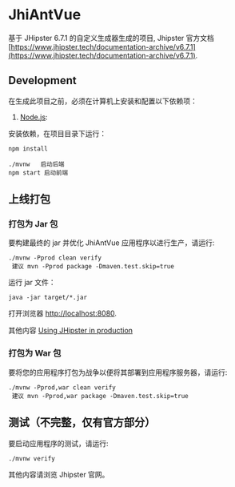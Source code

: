 # JhiAntVue

基于 JHipster 6.7.1 的自定义生成器生成的项目, Jhipster 官方文档 [https://www.jhipster.tech/documentation-archive/v6.7.1](https://www.jhipster.tech/documentation-archive/v6.7.1).

## Development

在生成此项目之前，必须在计算机上安装和配置以下依赖项：

1. [Node.js][]:

安装依赖，在项目目录下运行：

    npm install

    ./mvnw   启动后端
    npm start 启动前端

## 上线打包

### 打包为 Jar 包

要构建最终的 jar 并优化 JhiAntVue 应用程序以进行生产，请运行:

    ./mvnw -Pprod clean verify
     建议 mvn -Pprod package -Dmaven.test.skip=true

运行 jar 文件：

    java -jar target/*.jar

打开浏览器 [http://localhost:8080](http://localhost:8080).

其他内容 [Using JHipster in production][]

### 打包为 War 包

要将您的应用程序打包为战争以便将其部署到应用程序服务器，请运行:

    ./mvnw -Pprod,war clean verify
     建议 mvn -Pprod,war package -Dmaven.test.skip=true

## 测试（不完整，仅有官方部分）

要启动应用程序的测试，请运行:

    ./mvnw verify

其他内容请浏览 Jhipster 官网。

[jhipster homepage and latest documentation]: https://www.jhipster.tech
[jhipster 6.7.1 archive]: https://www.jhipster.tech/documentation-archive/v6.7.1
[using jhipster in development]: https://www.jhipster.tech/documentation-archive/v6.7.1/development/
[using docker and docker-compose]: https://www.jhipster.tech/documentation-archive/v6.7.1/docker-compose
[using jhipster in production]: https://www.jhipster.tech/documentation-archive/v6.7.1/production/
[running tests page]: https://www.jhipster.tech/documentation-archive/v6.7.1/running-tests/
[code quality page]: https://www.jhipster.tech/documentation-archive/v6.7.1/code-quality/
[setting up continuous integration]: https://www.jhipster.tech/documentation-archive/v6.7.1/setting-up-ci/
[node.js]: https://nodejs.org/
[yarn]: https://yarnpkg.org/
[webpack]: https://webpack.github.io/
[angular cli]: https://cli.angular.io/
[browsersync]: https://www.browsersync.io/
[jest]: https://facebook.github.io/jest/
[jasmine]: https://jasmine.github.io/2.0/introduction.html
[protractor]: https://angular.github.io/protractor/
[leaflet]: https://leafletjs.com/
[definitelytyped]: https://definitelytyped.org/
[openapi-generator]: https://openapi-generator.tech
[swagger-editor]: https://editor.swagger.io
[doing api-first development]: https://www.jhipster.tech/documentation-archive/v6.7.1/doing-api-first-development/
